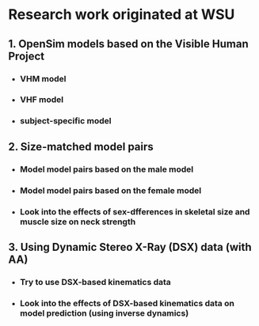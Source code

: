 #  Research work originated at WSU

## 1. OpenSim models based on the Visible Human Project

* ### VHM model
* ### VHF model
* ### subject-specific model


## 2. Size-matched model pairs 
* ### Model model pairs based on the male model
* ### Model model pairs based on the female model
* ### Look into the effects of sex-dfferences in skeletal size and muscle size on neck strength

## 3. Using Dynamic Stereo X-Ray (DSX) data (with AA)
* ### Try to use DSX-based kinematics data
* ### Look into the effects of DSX-based kinematics data on model prediction (using inverse dynamics)
